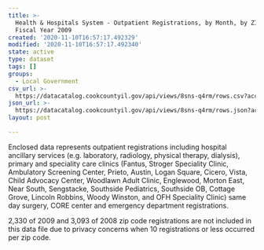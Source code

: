 ```yaml
---
title: >-
  Health & Hospitals System - Outpatient Registrations, by Month, by ZIP -
  Fiscal Year 2009
created: '2020-11-10T16:57:17.492329'
modified: '2020-11-10T16:57:17.492340'
state: active
type: dataset
tags: []
groups:
  - Local Government
csv_url: >-
  https://datacatalog.cookcountyil.gov/api/views/8sns-q4rm/rows.csv?accessType=DOWNLOAD
json_url: >-
  https://datacatalog.cookcountyil.gov/api/views/8sns-q4rm/rows.json?accessType=DOWNLOAD
layout: post

---
```

Enclosed data represents outpatient registrations including hospital ancillary services (e.g. laboratory, radiology, physical therapy, dialysis), primary and speciality care clinics (Fantus, Stroger Speciality Clinic, Ambulatory Screening Center, Prieto, Austin, Logan Square, Cicero, Vista, Child Advocacy Center, Woodlawn Adult Clinic, Englewood, Morton East, Near South, Sengstacke, Southside Pediatrics, Southside OB, Cottage Grove, Lincoln Robbins, Woody Winston, and OFH Speciality Clinic) same day surgery, CORE center and emergency department registrations.

2,330 of 2009 and 3,093 of 2008 zip code registrations are not included in this data file due to privacy concerns when 10 registrations or less occurred per zip code.
